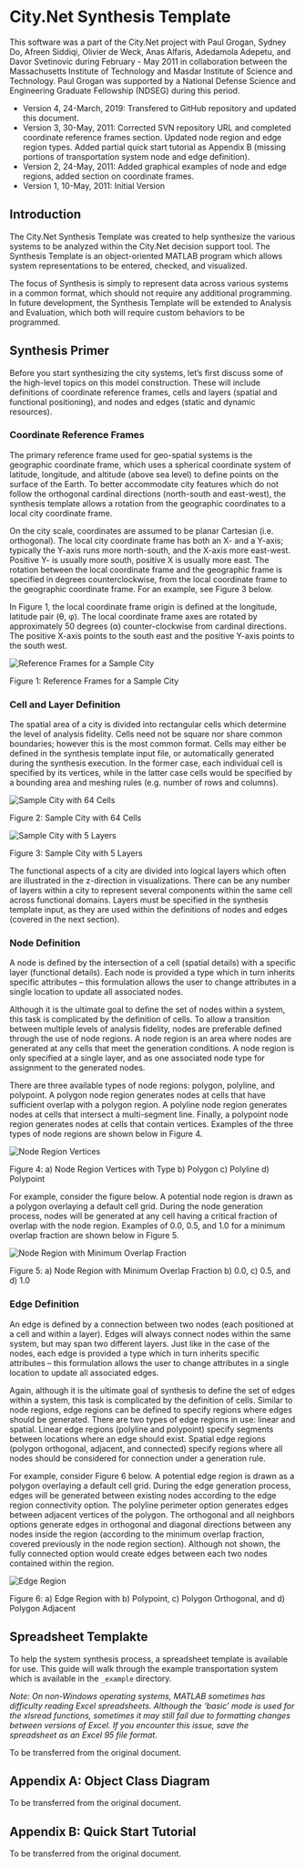 # City.Net Synthesis Template

This software was a part of the City.Net project with Paul Grogan, Sydney Do, Afreen Siddiqi, Olivier de Weck, Anas Alfaris, Adedamola Adepetu, and Davor Svetinovic during February - May 2011 in collaboration between the Massachusetts Institute of Technology and Masdar Institute of Science and Technology. Paul Grogan was supported by a National Defense Science and Engineering Graduate Fellowship (NDSEG) during this period.

- Version 4, 24-March, 2019: Transfered to GitHub repository and updated this document.
- Version 3, 30-May, 2011: Corrected SVN repository URL and completed coordinate reference frames section. Updated node region and edge region types. Added partial quick start tutorial as Appendix B (missing portions of transportation system node and edge definition).
- Version 2, 24-May, 2011: Added graphical examples of node and edge regions, added section on coordinate frames.
- Version 1, 10-May, 2011: Initial Version

## Introduction
The City.Net Synthesis Template was created to help synthesize the various systems to be analyzed within the City.Net decision support tool. The Synthesis Template is an object-oriented MATLAB program which allows system representations to be entered, checked, and visualized.

The focus of Synthesis is simply to represent data across various systems in a common format, which should not require any additional programming. In future development, the Synthesis Template will be extended to Analysis and Evaluation, which both will require custom behaviors to be programmed.

## Synthesis Primer
Before you start synthesizing the city systems, let’s first discuss some of the high-level topics on this model construction. These will include definitions of coordinate reference frames, cells and layers (spatial and functional positioning), and nodes and edges (static and dynamic resources).

### Coordinate Reference Frames
The primary reference frame used for geo-spatial systems is the geographic coordinate frame, which uses a spherical coordinate system of latitude, longitude, and altitude (above sea level) to define points on the surface of the Earth. To better accommodate city features which do not follow the orthogonal cardinal directions (north-south and east-west), the synthesis template allows a rotation from the geographic coordinates to a local city coordinate frame.

On the city scale, coordinates are assumed to be planar Cartesian (i.e. orthogonal). The local city coordinate frame has both an X- and a Y-axis; typically the Y-axis runs more north-south, and the X-axis more east-west. Positive Y- is usually more south, positive X is usually more east. The rotation between the local coordinate frame and the geographic frame is specified in degrees counterclockwise, from the local coordinate frame to the geographic coordinate frame. For an example, see Figure 3 below.

In Figure 1, the local coordinate frame origin is defined at the longitude, latitude pair (θ, φ). The local coordinate frame axes are rotated by approximately 50 degrees (α) counter-clockwise from cardinal directions. The positive X-axis points to the south east and the positive Y-axis points to the south west.

![Reference Frames for a Sample City](images/referenceFrames.png)

Figure 1: Reference Frames for a Sample City

### Cell and Layer Definition
The spatial area of a city is divided into rectangular cells which determine the level of analysis fidelity. Cells need not be square nor share common boundaries; however this is the most common format. Cells may either be defined in the synthesis template input file, or automatically generated during the synthesis execution. In the former case, each individual cell is specified by its vertices, while in the latter case cells would be specified by a bounding area and meshing rules (e.g. number of rows and columns).

![Sample City with 64 Cells](images/cityCells.png)

Figure 2: Sample City with 64 Cells

![Sample City with 5 Layers](images/cityLayers.png)

Figure 3: Sample City with 5 Layers

The functional aspects of a city are divided into logical layers which often are illustrated in the z-direction in visualizations. There can be any number of layers within a city to represent several components within the same cell across functional domains. Layers must be specified in the synthesis template input, as they are used within the definitions of nodes and edges (covered in the next section).

### Node Definition

A node is defined by the intersection of a cell (spatial details) with a specific layer (functional details). Each node is provided a type which in turn inherits specific attributes – this formulation allows the user to change attributes in a single location to update all associated nodes.

Although it is the ultimate goal to define the set of nodes within a system, this task is complicated by the definition of cells. To allow a transition between multiple levels of analysis fidelity, nodes are preferable defined through the use of node regions. A node region is an area where nodes are generated at any cells that meet the generation conditions. A node region is only specified at a single layer, and as one associated node type for assignment to the generated nodes.

There are three available types of node regions: polygon, polyline, and polypoint. A polygon node region generates nodes at cells that have sufficient overlap with a polygon region. A polyline node region generates nodes at cells that intersect a multi-segment line. Finally, a polypoint node region generates nodes at cells that contain vertices. Examples of the three types of node regions are shown below in Figure 4.

![Node Region Vertices](images/nodeRegionVertices.png)

Figure 4: a) Node Region Vertices with Type b) Polygon c) Polyline d) Polypoint

For example, consider the figure below. A potential node region is drawn as a polygon overlaying a default cell grid. During the node generation process, nodes will be generated at any cell having a critical fraction of overlap with the node region. Examples of 0.0, 0.5, and 1.0 for a minimum overlap fraction are shown below  in Figure 5.

![Node Region with Minimum Overlap Fraction](images/nodeRegionOverlaps.png)

Figure 5: a) Node Region with Minimum Overlap Fraction b) 0.0, c) 0.5, and d) 1.0

### Edge Definition

An edge is defined by a connection between two nodes (each positioned at a cell and within a layer). Edges will always connect nodes within the same system, but may span two different layers. Just like in the case of the nodes, each edge is provided a type which in turn inherits specific attributes – this formulation allows the user to change attributes in a single location to update all associated edges.

Again, although it is the ultimate goal of synthesis to define the set of edges within a system, this task is complicated by the definition of cells. Similar to node regions, edge regions can be defined to specify regions where edges should be generated. There are two types of edge regions in use: linear and spatial. Linear edge regions (polyline and polypoint) specify segments between locations where an edge should exist. Spatial edge regions (polygon orthogonal, adjacent, and connected) specify regions where all nodes should be considered for connection under a generation rule.

For example, consider Figure 6 below. A potential edge region is drawn as a polygon overlaying a default cell grid. During the edge generation process, edges will be generated between existing nodes according to the edge region connectivity option. The polyline perimeter option generates edges between adjacent vertices of the polygon. The orthogonal and all neighbors options generate edges in orthogonal and diagonal directions between any nodes inside the region (according to the minimum overlap fraction, covered previously in the node region section). Although not shown, the fully connected option would create edges between each two nodes contained within the region.

![Edge Region](images/edgeRegions.png)

Figure 6: a) Edge Region with b) Polypoint, c) Polygon Orthogonal, and d) Polygon Adjacent

## Spreadsheet Templakte

To help the system synthesis process, a spreadsheet template is available for use. This guide will walk through the example transportation system which is available in the `_example` directory.

_Note: On non-Windows operating systems, MATLAB sometimes has difficulty reading Excel spreadsheets. Although the ‘basic’ mode is used for the xlsread functions, sometimes it may still fail due to formatting changes between versions of Excel. If you encounter this issue, save the spreadsheet as an Excel 95 file format._

To be transferred from the original document.

## Appendix A: Object Class Diagram

To be transferred from the original document.

## Appendix B: Quick Start Tutorial

To be transferred from the original document.

